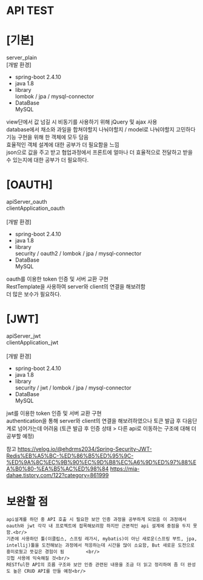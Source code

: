 # API TEST

# [기본]<br/>
server_plain
<br/>
[개발 환경]<br/>
 - spring-boot 2.4.10<br/>
 - java 1.8<br/>
 - library<br/>
lombok / jpa / mysql-connector<br/>
 - DataBase<br/>
MySQL<br/>

view단에서 값 넘길 시 비동기를 사용하기 위해 jQuery 및 ajax 사용 <br/>
database에서 채소와 과일을 합쳐야할지 나눠야할지 / model로 나눠야할지 고민하다 기능 구현을 위해 한 객체에 모두 담음<br/>
효율적인 객체 설계에 대한 공부가 더 필요함을 느낌<br/>
json으로 값을 주고 받고 협업과정에서 프론트에 얼마나 더 효율적으로 전달하고 받을 수 있는지에 대한 공부가 더 필요하다. <br/>

# [OAUTH]<br/>
apiServer_oauth<br/>
clientApplication_oauth<br/>
<br/>
[개발 환경]<br/>
 - spring-boot 2.4.10<br/>
 - java 1.8<br/>
 - library<br/>
security / oauth2 / lombok / jpa / mysql-connector<br/>
 - DataBase<br/>
MySQL<br/>

oauth를 이용한 token 인증 및 서버 교환 구현<br/>
RestTemplate을 사용하여 server와 client의 연결을 해보려함 <br/>
더 많은 보수가 필요하다.

# [JWT]<br/>
apiServer_jwt<br/>
clientApplication_jwt<br/>
<br/>
[개발 환경]<br/>
 - spring-boot 2.4.10<br/>
 - java 1.8<br/>
 - library<br/>
security / jwt / lombok / jpa / mysql-connector<br/>
 - DataBase<br/>
MySQL<br/>

jwt를 이용한 token 인증 및 서버 교환 구현<br/>
authentication을 통해 server와 client의 연결을 해보려하였으나 토큰 발급 후 다음단계로 넘어가는데 어려움 (토큰 발급 후 인증 상태 > 다른 api로 이동하는 구조에 대해 더 공부할 예정) <br/>

참고
https://velog.io/@ehdrms2034/Spring-Security-JWT-Redis%EB%A5%BC-%ED%86%B5%ED%95%9C-%ED%9A%8C%EC%9B%90%EC%9D%B8%EC%A6%9D%ED%97%88%EA%B0%80-%EA%B5%AC%ED%98%84 
https://mia-dahae.tistory.com/122?category=861999

# 보완할 점<br/>
    api설계를 하던 중 API 호출 시 필요한 보안 인증 과정을 공부하게 되었음 이 과정에서 oauth와 jwt 각각 내 프로젝트에 접목해보려함 하지만 근본적인 api 설계에 중점을 두지 못함.<br/>
    기존에 사용하던 툴(이클립스, 스프링 레가시, mybatis)이 아닌 새로운(스프링 부트, jpa, intellij)툴을 도전해보는 과정에서 적응하는데 시간을 많이 소요함, But 새로운 도전으로 흥미로웠고 뜻깊은 경험이 됨        <br/>
    깃헙 사용에 익숙해질 것<br/>
    RESTful한 API의 흐름 구조와 보안 인증 관련된 내용을 조금 더 읽고 정리하여 좀 더 완성도 높은 CRUD API를 만들 예정<br/>


